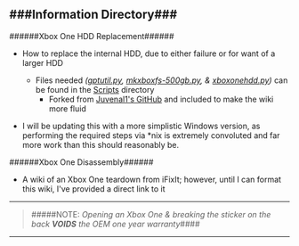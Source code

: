 ###Information Directory###
---
######Xbox One HDD Replacement######
- How to replace the internal HDD, due to either failure or for want of a larger HDD
  - Files needed _([gptutil.py](https://github.com/JW0914/Wikis/blob/master/XboxOne/Scripts/gptutil.py), [mkxboxfs-500gb.py](https://github.com/JW0914/Wikis/blob/master/XboxOne/Scripts/mkxboxfs-500gb.sh), & [xboxonehdd.py](https://github.com/JW0914/Wikis/blob/master/XboxOne/Scripts/xboxonehdd.py))_ can be found in the [Scripts](https://github.com/JW0914/Wikis/tree/master/XboxOne/Scripts) directory
    - Forked from [Juvenal1's GitHub](https://github.com/Juvenal1/xboxonehdd) and included to make the wiki more fluid

- I will be updating this with a more simplistic Windows version, as performing the required steps via *nix is extremely convoluted and far more work than this should reasonably be.


######Xbox One Disassembly######
- A wiki of an Xbox One teardown from iFixIt; however, until I can format this wiki, I've provided a direct link to it


***
> #####NOTE: _Opening an Xbox One & breaking the sticker on the back_ ___VOIDS___ _the OEM one year warranty_####

***

